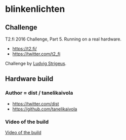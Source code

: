 # blinkenlichten

## Challenge

T2.fi 2016 Challenge, Part 5. Running on a real hardware.
- https://t2.fi/
- https://twitter.com/t2_fi

Challenge by [Ludvig Strigeus](https://twitter.com/strigeus).

## Hardware build

### Author = dist / tanelikaivola

- https://twitter.com/dist
- https://github.com/tanelikaivola

### Video of the build

[Video of the build](https://www.youtube.com/watch?v=dFxY8FlTpVg)

